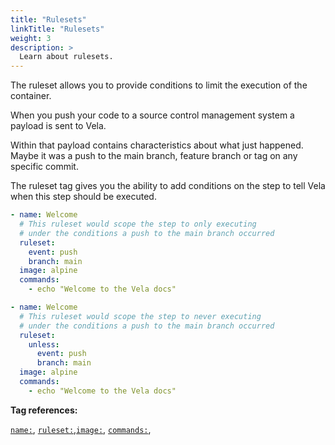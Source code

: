 ```yaml
---
title: "Rulesets"
linkTitle: "Rulesets"
weight: 3
description: >
  Learn about rulesets.
---
```


The ruleset allows you to provide conditions to limit the execution of the container.

When you push your code to a source control management system a payload is sent to Vela.

Within that payload contains characteristics about what just happened. Maybe it was a push to the main branch, feature branch or tag on any specific commit.

The ruleset tag gives you the ability to add conditions on the step to tell Vela when this step should be executed.

<!-- section break -->

```yaml
- name: Welcome
  # This ruleset would scope the step to only executing
  # under the conditions a push to the main branch occurred
  ruleset:
    event: push
    branch: main
  image: alpine
  commands:
    - echo "Welcome to the Vela docs"
```

```yaml
- name: Welcome
  # This ruleset would scope the step to never executing
  # under the conditions a push to the main branch occurred
  ruleset:
    unless:
      event: push
      branch: main
  image: alpine
  commands:
    - echo "Welcome to the Vela docs"
```

<!-- section break -->

**Tag references:**

[`name:`](/docs/reference/yaml/steps/#the-name-tag), [`ruleset:`](/docs/reference/yaml/steps/#the-image-tag),[`image:`](/docs/reference/yaml/steps/#the-image-tag), [`commands:`](/docs/reference/yaml/steps/#the-commands-tag),